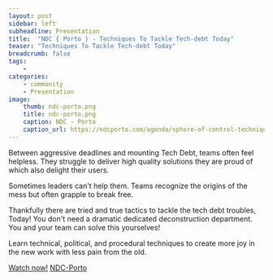 ```yaml
---
layout: post
sidebar: left
subheadline: Presentation
title:  "NDC { Porto } - Techniques To Tackle Tech-debt Today"
teaser: "Techniques To Tackle Tech-debt Today"
breadcrumb: false
tags:
    - 
categories:
    - community
    - Presentation
image:
    thumb: ndc-porto.png
    title: ndc-porto.png
    caption: NDC - Porto
    caption_url: https://ndcporto.com/agenda/sphere-of-control-techniques-to-tackle-tech-debt-today-0wy1/0rvhzgw7e0a
---
```


Between aggressive deadlines and mounting Tech Debt, teams often feel helpless. They struggle to deliver high quality solutions they are proud of which also delight their users.

Sometimes leaders can't help them.
Teams recognize the origins of the mess but often grapple to break free.

Thankfully there are tried and true tactics to tackle the tech debt troubles, Today! You don't need a dramatic dedicated deconstruction department. You and your team can solve this yourselves!

Learn technical, political, and procedural techniques to create more joy in the new work with less pain from the old.

<a href="https://www.youtube.com/watch?v=5A_leEwOBW0" target='new'>Watch now!</a>
<a href="https://ndcporto.com/agenda/sphere-of-control-techniques-to-tackle-tech-debt-today-0wy1/0rvhzgw7e0a" target='new'>NDC-Porto</a>